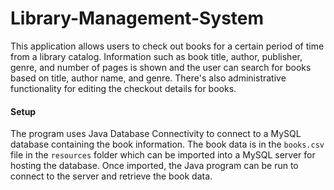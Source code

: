# Library-Management-System

This application allows users to check out books for a certain period of time from a library catalog. Information such as book title, author, publisher, genre, and number of pages is shown and the user can search for books based on title, author name, and genre. There's also administrative functionality for editing the checkout details for books.

#### Setup

The program uses Java Database Connectivity to connect to a MySQL database containing the book information. The book data is in the `books.csv` file in the `resources` folder which can be imported into a MySQL server for hosting the database. Once imported, the Java program can be run to connect to the server and retrieve the book data.
